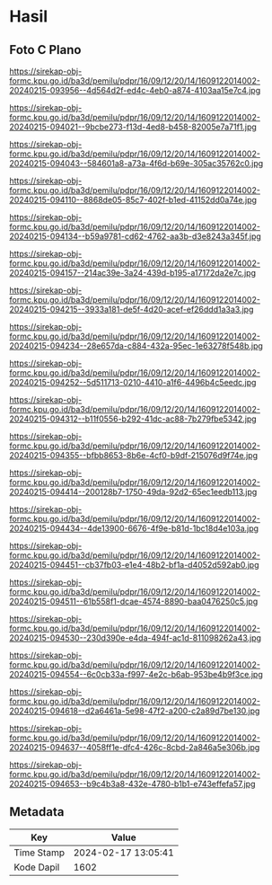 # Hasil

## Foto C Plano

https://sirekap-obj-formc.kpu.go.id/ba3d/pemilu/pdpr/16/09/12/20/14/1609122014002-20240215-093956--4d564d2f-ed4c-4eb0-a874-4103aa15e7c4.jpg

https://sirekap-obj-formc.kpu.go.id/ba3d/pemilu/pdpr/16/09/12/20/14/1609122014002-20240215-094021--9bcbe273-f13d-4ed8-b458-82005e7a71f1.jpg

https://sirekap-obj-formc.kpu.go.id/ba3d/pemilu/pdpr/16/09/12/20/14/1609122014002-20240215-094043--584601a8-a73a-4f6d-b69e-305ac35762c0.jpg

https://sirekap-obj-formc.kpu.go.id/ba3d/pemilu/pdpr/16/09/12/20/14/1609122014002-20240215-094110--8868de05-85c7-402f-b1ed-41152dd0a74e.jpg

https://sirekap-obj-formc.kpu.go.id/ba3d/pemilu/pdpr/16/09/12/20/14/1609122014002-20240215-094134--b59a9781-cd62-4762-aa3b-d3e8243a345f.jpg

https://sirekap-obj-formc.kpu.go.id/ba3d/pemilu/pdpr/16/09/12/20/14/1609122014002-20240215-094157--214ac39e-3a24-439d-b195-a17172da2e7c.jpg

https://sirekap-obj-formc.kpu.go.id/ba3d/pemilu/pdpr/16/09/12/20/14/1609122014002-20240215-094215--3933a181-de5f-4d20-acef-ef26ddd1a3a3.jpg

https://sirekap-obj-formc.kpu.go.id/ba3d/pemilu/pdpr/16/09/12/20/14/1609122014002-20240215-094234--28e657da-c884-432a-95ec-1e63278f548b.jpg

https://sirekap-obj-formc.kpu.go.id/ba3d/pemilu/pdpr/16/09/12/20/14/1609122014002-20240215-094252--5d511713-0210-4410-a1f6-4496b4c5eedc.jpg

https://sirekap-obj-formc.kpu.go.id/ba3d/pemilu/pdpr/16/09/12/20/14/1609122014002-20240215-094312--b11f0556-b292-41dc-ac88-7b279fbe5342.jpg

https://sirekap-obj-formc.kpu.go.id/ba3d/pemilu/pdpr/16/09/12/20/14/1609122014002-20240215-094355--bfbb8653-8b6e-4cf0-b9df-215076d9f74e.jpg

https://sirekap-obj-formc.kpu.go.id/ba3d/pemilu/pdpr/16/09/12/20/14/1609122014002-20240215-094414--200128b7-1750-49da-92d2-65ec1eedb113.jpg

https://sirekap-obj-formc.kpu.go.id/ba3d/pemilu/pdpr/16/09/12/20/14/1609122014002-20240215-094434--4de13900-6676-4f9e-b81d-1bc18d4e103a.jpg

https://sirekap-obj-formc.kpu.go.id/ba3d/pemilu/pdpr/16/09/12/20/14/1609122014002-20240215-094451--cb37fb03-e1e4-48b2-bf1a-d4052d592ab0.jpg

https://sirekap-obj-formc.kpu.go.id/ba3d/pemilu/pdpr/16/09/12/20/14/1609122014002-20240215-094511--61b558f1-dcae-4574-8890-baa0476250c5.jpg

https://sirekap-obj-formc.kpu.go.id/ba3d/pemilu/pdpr/16/09/12/20/14/1609122014002-20240215-094530--230d390e-e4da-494f-ac1d-811098262a43.jpg

https://sirekap-obj-formc.kpu.go.id/ba3d/pemilu/pdpr/16/09/12/20/14/1609122014002-20240215-094554--6c0cb33a-f997-4e2c-b6ab-953be4b9f3ce.jpg

https://sirekap-obj-formc.kpu.go.id/ba3d/pemilu/pdpr/16/09/12/20/14/1609122014002-20240215-094618--d2a6461a-5e98-47f2-a200-c2a89d7be130.jpg

https://sirekap-obj-formc.kpu.go.id/ba3d/pemilu/pdpr/16/09/12/20/14/1609122014002-20240215-094637--4058ff1e-dfc4-426c-8cbd-2a846a5e306b.jpg

https://sirekap-obj-formc.kpu.go.id/ba3d/pemilu/pdpr/16/09/12/20/14/1609122014002-20240215-094653--b9c4b3a8-432e-4780-b1b1-e743effefa57.jpg


## Metadata

| Key        | Value               |
| ---------- | ------------------- |
| Time Stamp | 2024-02-17 13:05:41 |
| Kode Dapil | 1602                |



